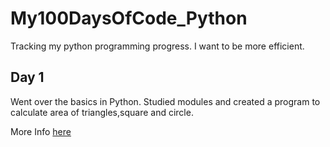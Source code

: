 # My100DaysOfCode_Python

Tracking my python programming progress. I want to be more efficient.

## Day 1

Went over the basics in Python. Studied modules and created a program to calculate
area of triangles,square and circle.

More Info [here](Day1/Day1.md)
